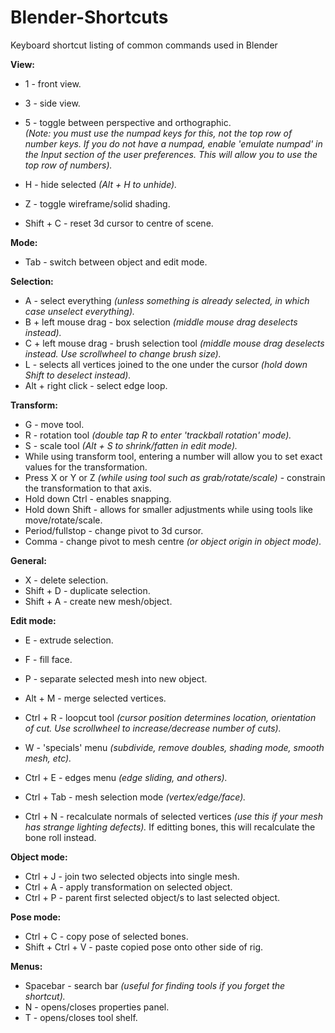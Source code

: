 # Blender-Shortcuts
Keyboard shortcut listing of common commands used in Blender

**View:**  
* 1 - front view.  
* 3 - side view.  
* 5 - toggle between perspective and orthographic.  
*(Note: you must use the numpad keys for this, not the top row of number keys. If you do not have a numpad, enable 'emulate numpad' in the Input section of the user preferences. This will allow you to use the top row of numbers).*

* H - hide selected *(Alt + H to unhide).*
* Z - toggle wireframe/solid shading.  
* Shift + C - reset 3d cursor to centre of scene.

**Mode:**
* Tab - switch between object and edit mode.  

**Selection:**  
* A - select everything *(unless something is already selected, in which case unselect everything).*
* B + left mouse drag - box selection *(middle mouse drag deselects instead).*
* C + left mouse drag - brush selection tool *(middle mouse drag deselects instead. Use scrollwheel to change brush size).*
* L - selects all vertices joined to the one under the cursor *(hold down Shift to deselect instead).*
* Alt + right click - select edge loop.
  
**Transform:**
* G - move tool.  
* R - rotation tool *(double tap R to enter 'trackball rotation' mode).*
* S - scale tool *(Alt + S to shrink/fatten in edit mode).*  
* While using transform tool, entering a number will allow you to set exact values for the transformation.
* Press X or Y or Z *(while using tool such as grab/rotate/scale)* - constrain the transformation to that axis.  
* Hold down Ctrl - enables snapping.  
* Hold down Shift - allows for smaller adjustments while using tools like move/rotate/scale.  
* Period/fullstop - change pivot to 3d cursor.
* Comma - change pivot to mesh centre *(or object origin in object mode).*
  
**General:**
* X - delete selection. 
* Shift + D - duplicate selection.
* Shift + A - create new mesh/object.
  
**Edit mode:**
* E - extrude selection.
* F - fill face.
* P - separate selected mesh into new object.

* Alt + M - merge selected vertices. 
* Ctrl + R - loopcut tool *(cursor position determines location, orientation of cut. Use scrollwheel to increase/decrease number of cuts).* 

* W - 'specials' menu *(subdivide, remove doubles, shading mode, smooth mesh, etc).*  
* Ctrl + E - edges menu *(edge sliding, and others).* 
* Ctrl + Tab - mesh selection mode *(vertex/edge/face).*
* Ctrl + N - recalculate normals of selected vertices *(use this if your mesh has strange lighting defects).*
If editting bones, this will recalculate the bone roll instead.

**Object mode:**
* Ctrl + J - join two selected objects into single mesh.
* Ctrl + A - apply transformation on selected object.
* Ctrl + P - parent first selected object/s to last selected object.

**Pose mode:**
* Ctrl + C - copy pose of selected bones.
* Shift + Ctrl + V - paste copied pose onto other side of rig.

**Menus:**  
* Spacebar - search bar *(useful for finding tools if you forget the shortcut).*
* N - opens/closes properties panel.  
* T - opens/closes tool shelf.  

